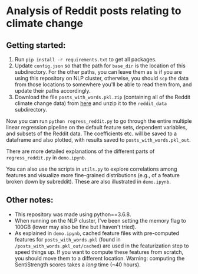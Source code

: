 # Analysis of Reddit posts relating to climate change

## Getting started:
1. Run `pip install -r requirements.txt` to get all packages.
2. Update `config.json` so that the path for `base_dir` is the location of this subdirectory. For the other paths, you can leave them as is if you are using this repository on NLP cluster, otherwise, you should `scp` the data from those locations to somewhere you'll be able to read them from, and update their paths accordingly. 
3. Download the file `posts_with_words.pkl.zip` (containing all of the Reddit climate change data) from [here](https://drive.google.com/file/d/1z29MgH2WGN0JN8R5r07r6MUV1CCpzKF0/view?usp=sharing) and unzip it to the `reddit_data` subdirectory.

Now you can run `python regress_reddit.py` to go through the entire multiple linear regression pipeline on the default feature sets, dependent variables, and subsets of the Reddit data. The coefficients etc. will be saved to a dataframe and also plotted, with results saved to `posts_with_words.pkl_out`.

There are more detailed explanations of the different parts of `regress_reddit.py` in `demo.ipynb`.

You can also use the scripts in `utils.py` to explore correlations among features and visualize more fine-grained distributions (e.g., of a feature broken down by subreddit). These are also illustrated in `demo.ipynb`.

## Other notes:
* This repository was made using python==3.6.8.
* When running on the NLP cluster, I've been setting the memory flag to 100GB (lower may also be fine but I haven't tried).
* As explained in `demo.ipynb`, cached feature files with pre-computed features for `posts_with_words.pkl` (found in `/posts_with_words.pkl_out/cached`) are used in the featurization step to speed things up. If you want to compute these features from scratch, you should move them to a different location. Warning: computing the SentiStrength scores takes a *long* time (~40 hours).
